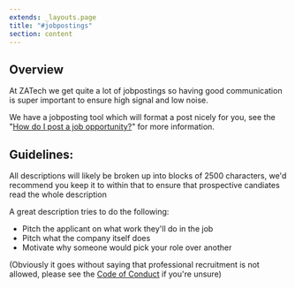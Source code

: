 ```yaml
---
extends: _layouts.page
title: "#jobpostings"
section: content
---
```


## Overview

At ZATech we get quite a lot of jobpostings so having good communication is super important to ensure high signal and low noise.

We have a jobposting tool which will format a post nicely for you, see the "[How do I post a job opportunity?](/faqs/howtojobpost)" for more information.

## Guidelines:

All descriptions will likely be broken up into blocks of 2500 characters, we'd recommend you keep it to within that to ensure that prospective candiates read the whole description

A great description tries to do the following:

* Pitch the applicant on what work they'll do in the job
* Pitch what the company itself does
* Motivate why someone would pick your role over another

(Obviously it goes without saying that professional recruitment is not allowed, please see the [Code of Conduct](https://github.com/zatech/code-of-conduct) if you're unsure)
